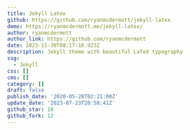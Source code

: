 ```yaml
---
title: Jekyll Latex
github: https://github.com/ryanmcdermott/jekyll-latex
demo: https://ryanmcdermott.me/jekyll-latex/
author: ryanmcdermott
author_link: https://github.com/ryanmcdermott
date: 2023-11-30T08:17:16.923Z
description: Jekyll theme with beautiful LaTeX typography
ssg:
  - Jekyll
css: []
cms: []
category: []
draft: false
publish_date: '2020-05-28T02:21:00Z'
update_date: '2023-07-23T20:58:41Z'
github_star: 18
github_fork: 12
---
```

